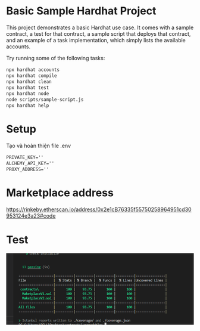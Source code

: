 # Basic Sample Hardhat Project

This project demonstrates a basic Hardhat use case. It comes with a sample contract, a test for that contract, a sample script that deploys that contract, and an example of a task implementation, which simply lists the available accounts.

Try running some of the following tasks:

```shell
npx hardhat accounts
npx hardhat compile
npx hardhat clean
npx hardhat test
npx hardhat node
node scripts/sample-script.js
npx hardhat help

```
# Setup
Tạo và hoàn thiện file .env 
```
PRIVATE_KEY=''
ALCHEMY_API_KEY=''
PROXY_ADDRESS=''

```
# Marketplace address
https://rinkeby.etherscan.io/address/0x2e1cB76335f55750258964951cd30953124e3a23#code

# Test 
![alt text](https://github.com/Sotatek-ChinhVuong/midterm-smart-contract/blob/main/rs.png?raw=true)
